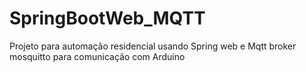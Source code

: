# SpringBootWeb_MQTT
Projeto para automação residencial usando Spring web e Mqtt broker mosquitto para comunicação com Arduino 
